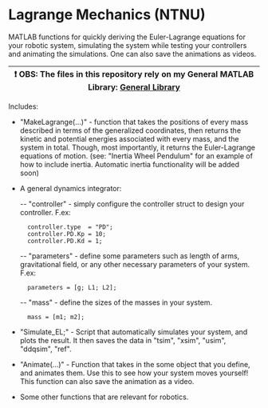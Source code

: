 # Lagrange Mechanics (NTNU)
MATLAB functions for quickly deriving the Euler-Lagrange equations for your robotic system, simulating the system while testing your controllers and animating the simulations. One can also save the animations as videos.

|❗  OBS: The files in this repository rely on my General MATLAB Library: [General Library](https://github.com/TrymArve/General-Matlab-Library) |
|---|

Includes:
- "MakeLagrange(...)" - function that takes the positions of every mass described in terms of the generalized coordinates, then returns the kinetic and potential energies associated with every mass, and the system in total. Though, most importantly, it returns the Euler-Lagrange equations of motion. (see: "Inertia Wheel Pendulum" for an example of how to include inertia. Automatic inertia functionality will be added soon)

- A general dynamics integrator:

    -- "controller" - simply configure the controller struct to design your controller. F.ex:

        controller.type  = "PD"; 
        controller.PD.Kp = 10; 
        controller.PD.Kd = 1;

    -- "parameters" - define some parameters such as length of arms, gravitational field, or any other necessary parameters of your system. F.ex: 
    
        parameters = [g; L1; L2];

    -- "mass"       - define the sizes of the masses in your system. 
    
        mass = [m1; m2];

- "Simulate_EL;" - Script that automatically simulates your system, and plots the result. It then saves the data in "tsim", "xsim", "usim", "ddqsim", "ref".

- "Animate(...)" - Function that takes in the some object that you define, and animates them. Use this to see how your system moves yourself! This function can also save the animation as a video.

- Some other functions that are relevant for robotics.
